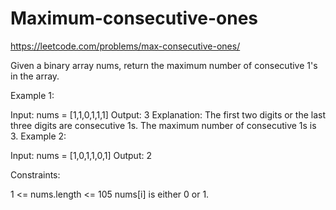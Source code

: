# Maximum-consecutive-ones
https://leetcode.com/problems/max-consecutive-ones/

Given a binary array nums, return the maximum number of consecutive 1's in the array.

 

Example 1:

Input: nums = [1,1,0,1,1,1]
Output: 3
Explanation: The first two digits or the last three digits are consecutive 1s. The maximum number of consecutive 1s is 3.
Example 2:

Input: nums = [1,0,1,1,0,1]
Output: 2
 

Constraints:

1 <= nums.length <= 105
nums[i] is either 0 or 1.
